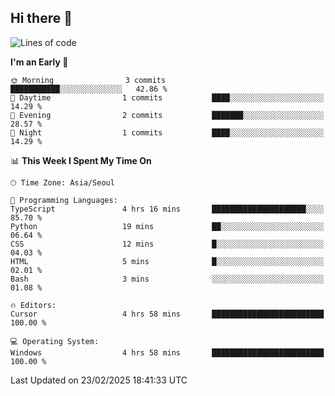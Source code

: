 ## Hi there 👋

<!--START_SECTION:waka-->
![Lines of code](https://img.shields.io/badge/From%20Hello%20World%20I%27ve%20Written-6.2%20thousand%20lines%20of%20code-blue)

**I'm an Early 🐤** 

```text
🌞 Morning                3 commits           ███████████░░░░░░░░░░░░░░   42.86 % 
🌆 Daytime                1 commits           ████░░░░░░░░░░░░░░░░░░░░░   14.29 % 
🌃 Evening                2 commits           ███████░░░░░░░░░░░░░░░░░░   28.57 % 
🌙 Night                  1 commits           ████░░░░░░░░░░░░░░░░░░░░░   14.29 % 
```


📊 **This Week I Spent My Time On** 

```text
🕑︎ Time Zone: Asia/Seoul

💬 Programming Languages: 
TypeScript               4 hrs 16 mins       █████████████████████░░░░   85.70 % 
Python                   19 mins             ██░░░░░░░░░░░░░░░░░░░░░░░   06.64 % 
CSS                      12 mins             █░░░░░░░░░░░░░░░░░░░░░░░░   04.03 % 
HTML                     5 mins              █░░░░░░░░░░░░░░░░░░░░░░░░   02.01 % 
Bash                     3 mins              ░░░░░░░░░░░░░░░░░░░░░░░░░   01.08 % 

🔥 Editors: 
Cursor                   4 hrs 58 mins       █████████████████████████   100.00 % 

💻 Operating System: 
Windows                  4 hrs 58 mins       █████████████████████████   100.00 % 
```


 Last Updated on 23/02/2025 18:41:33 UTC
<!--END_SECTION:waka-->
